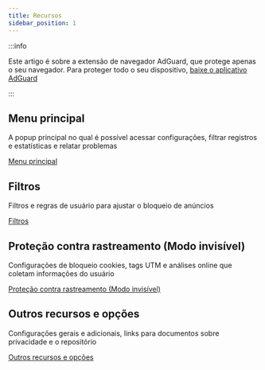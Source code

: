 ```yaml
---
title: Recursos
sidebar_position: 1
---
```


:::info

Este artigo é sobre a extensão de navegador AdGuard, que protege apenas o seu navegador. Para proteger todo o seu dispositivo, [baixe o aplicativo AdGuard](https://agrd.io/download-kb-adblock)

:::

## Menu principal

A popup principal no qual é possível acessar configurações, filtrar registros e estatísticas e relatar problemas

[Menu principal](/adguard-browser-extension/features/main-menu.md)

## Filtros

Filtros e regras de usuário para ajustar o bloqueio de anúncios

[Filtros](/adguard-browser-extension/features/filters.md)

## Proteção contra rastreamento (Modo invisível)

Configurações de bloqueio cookies, tags UTM e análises online que coletam informações do usuário

[Proteção contra rastreamento (Modo invisível)](/adguard-browser-extension/features/stealth-mode.md)

## Outros recursos e opções

Configurações gerais e adicionais, links para documentos sobre privacidade e o repositório

[Outros recursos e opções](/adguard-browser-extension/features/other-features.md)
